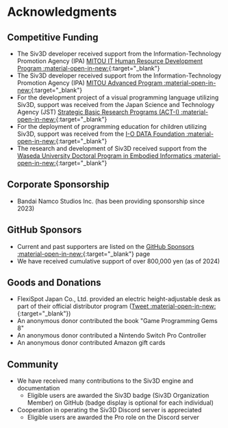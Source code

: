 # Acknowledgments

## Competitive Funding
- The Siv3D developer received support from the Information-Technology Promotion Agency (IPA) [MITOU IT Human Resource Development Program :material-open-in-new:](https://www.ipa.go.jp/jinzai/mitou/it/index.html){:target="_blank"}
- The Siv3D developer received support from the Information-Technology Promotion Agency (IPA) [MITOU Advanced Program :material-open-in-new:](https://www.ipa.go.jp/jinzai/mitou/advanced/index.html){:target="_blank"}
- For the development project of a visual programming language utilizing Siv3D, support was received from the Japan Science and Technology Agency (JST) [Strategic Basic Research Programs (ACT-I) :material-open-in-new:](https://www.jst.go.jp/kisoken/act-i/index.html){:target="_blank"}
- For the deployment of programming education for children utilizing Siv3D, support was received from the [I-O DATA Foundation :material-open-in-new:](https://iodatazaidan.wixsite.com/foundation){:target="_blank"}
- The research and development of Siv3D received support from the [Waseda University Doctoral Program in Embodied Informatics :material-open-in-new:](https://www.leading-sn.waseda.ac.jp/){:target="_blank"}

## Corporate Sponsorship
- Bandai Namco Studios Inc. (has been providing sponsorship since 2023)

## GitHub Sponsors
- Current and past supporters are listed on the [GitHub Sponsors :material-open-in-new:](https://github.com/sponsors/Reputeless){:target="_blank"} page
- We have received cumulative support of over 800,000 yen (as of 2024)

## Goods and Donations
- FlexiSpot Japan Co., Ltd. provided an electric height-adjustable desk as part of their official distributor program ([Tweet :material-open-in-new:](https://x.com/Reputeless/status/1856283532336791803){:target="_blank"})
- An anonymous donor contributed the book "Game Programming Gems 8"
- An anonymous donor contributed a Nintendo Switch Pro Controller
- An anonymous donor contributed Amazon gift cards

## Community
- We have received many contributions to the Siv3D engine and documentation
    - Eligible users are awarded the Siv3D badge (Siv3D Organization Member) on GitHub (badge display is optional for each individual)
- Cooperation in operating the Siv3D Discord server is appreciated
    - Eligible users are awarded the Pro role on the Discord server